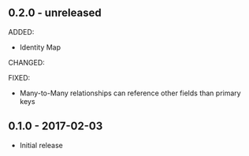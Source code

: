 ## 0.2.0 - unreleased

ADDED:

- Identity Map

CHANGED:

FIXED:

- Many-to-Many relationships can reference other fields than primary keys

## 0.1.0 - 2017-02-03

- Initial release
